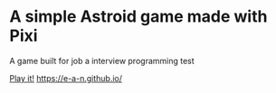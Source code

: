 # A simple Astroid game made with Pixi

A game built for job a interview programming test

[Play it!](https://e-a-n.github.io/)
https://e-a-n.github.io/
